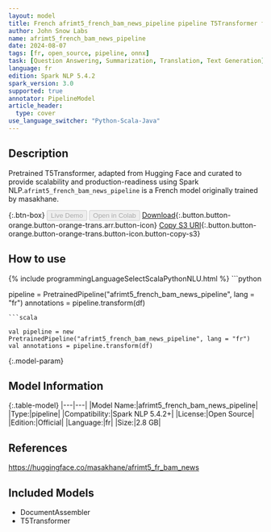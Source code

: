 ```yaml
---
layout: model
title: French afrimt5_french_bam_news_pipeline pipeline T5Transformer from masakhane
author: John Snow Labs
name: afrimt5_french_bam_news_pipeline
date: 2024-08-07
tags: [fr, open_source, pipeline, onnx]
task: [Question Answering, Summarization, Translation, Text Generation]
language: fr
edition: Spark NLP 5.4.2
spark_version: 3.0
supported: true
annotator: PipelineModel
article_header:
  type: cover
use_language_switcher: "Python-Scala-Java"
---
```


## Description

Pretrained T5Transformer, adapted from Hugging Face and curated to provide scalability and production-readiness using Spark NLP.`afrimt5_french_bam_news_pipeline` is a French model originally trained by masakhane.

{:.btn-box}
<button class="button button-orange" disabled>Live Demo</button>
<button class="button button-orange" disabled>Open in Colab</button>
[Download](https://s3.amazonaws.com/auxdata.johnsnowlabs.com/public/models/afrimt5_french_bam_news_pipeline_fr_5.4.2_3.0_1723066647933.zip){:.button.button-orange.button-orange-trans.arr.button-icon}
[Copy S3 URI](s3://auxdata.johnsnowlabs.com/public/models/afrimt5_french_bam_news_pipeline_fr_5.4.2_3.0_1723066647933.zip){:.button.button-orange.button-orange-trans.button-icon.button-copy-s3}

## How to use



<div class="tabs-box" markdown="1">
{% include programmingLanguageSelectScalaPythonNLU.html %}
```python

pipeline = PretrainedPipeline("afrimt5_french_bam_news_pipeline", lang = "fr")
annotations =  pipeline.transform(df)   

```
```scala

val pipeline = new PretrainedPipeline("afrimt5_french_bam_news_pipeline", lang = "fr")
val annotations = pipeline.transform(df)

```
</div>

{:.model-param}
## Model Information

{:.table-model}
|---|---|
|Model Name:|afrimt5_french_bam_news_pipeline|
|Type:|pipeline|
|Compatibility:|Spark NLP 5.4.2+|
|License:|Open Source|
|Edition:|Official|
|Language:|fr|
|Size:|2.8 GB|

## References

https://huggingface.co/masakhane/afrimt5_fr_bam_news

## Included Models

- DocumentAssembler
- T5Transformer